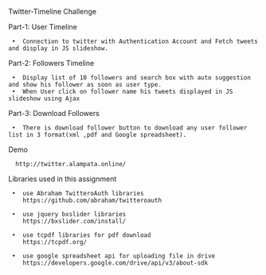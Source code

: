 Twitter-Timeline Challenge


Part-1: User Timeline

     •  Connection to twitter with Authentication Account and Fetch tweets and display in JS slideshow.


Part-2: Followers Timeline

     •  Display list of 10 followers and search box with auto suggestion and show his follower as soon as user type.
     •  When User click on follower name his tweets displayed in JS slideshow using Ajax


Part-3: Download Followers

     •  There is download follower button to download any user follower list in 3 format(xml ,pdf and Google spreadsheet).


Demo

      http://twitter.alampata.online/


Libraries used in this assignment

     •  use Abraham TwitteroAuth libraries
        https://github.com/abraham/twitteroauth

     •  use jquery bxslider libraries
        https://bxslider.com/install/ 
        
     •  use tcpdf libraries for pdf download
        https://tcpdf.org/
        
     •  use google spreadsheet api for uploading file in drive
        https://developers.google.com/drive/api/v3/about-sdk
